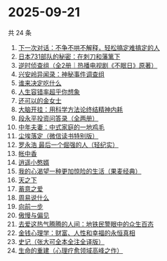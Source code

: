 # 2025-09-21

共 24 条

<!-- BEGIN WEREAD -->
<!-- 最后更新时间 2025-09-21 01:05:39 +0800 -->
1. [下一次对话：不争不哄不解释，轻松搞定难搞定的人](https://weread.qq.com/web/bookDetail/04f326e0813aba18dg011e96)
1. [日本731部队的秘密：在刺刀和藩篱下](https://weread.qq.com/web/bookDetail/23032720813aba215g01106a)
1. [逆时侦查组（全2册｜热播电视剧《不眠日》原著）](https://weread.qq.com/web/bookDetail/e0132f00813aba6e2g015c80)
1. [兴安岭异闻录：神秘事件调查组](https://weread.qq.com/web/bookDetail/b18329d0813aba684g017320)
1. [谁来决定吃什么](https://weread.qq.com/web/bookDetail/3f032960813aba67eg0172dd)
1. [人生容错率超乎你想象](https://weread.qq.com/web/bookDetail/e8532490813aba685g01264e)
1. [还可以的金女士](https://weread.qq.com/web/bookDetail/74f32b50813aba67eg016b50)
1. [大脑开挂：用科学方法论终结精神内耗](https://weread.qq.com/web/bookDetail/8fb327d0813aba5c5g012489)
1. [段永平投资问答录（全两册）](https://weread.qq.com/web/bookDetail/38e32c00813ab9f99g0102af)
1. [中年夫妻：中式家庭的一地鸡毛](https://weread.qq.com/web/bookDetail/84d320b0813aba5b4g01798c)
1. [尘埃落定（微信读书特别版）](https://weread.qq.com/web/bookDetail/30332360813aba3b5g017ab0)
1. [罗永浩 最后一个倔强的人（轻纪实）](https://weread.qq.com/web/bookDetail/b2632970813aba045g012f70)
1. [帐中香](https://weread.qq.com/web/bookDetail/e3232920813aba5e1g01341c)
1. [逍遥小憨婿](https://weread.qq.com/web/bookDetail/b3332f20813aba573g018aea)
1. [我的心渴望一种更加惊险的生活（果麦经典）](https://weread.qq.com/web/bookDetail/dcd327a0813aba5abg019cde)
1. [天之下](https://weread.qq.com/web/bookDetail/4de326a0721770aa4de95f4)
1. [蓄意之爱](https://weread.qq.com/web/bookDetail/43532ca0813aba568g018253)
1. [周易说什么](https://weread.qq.com/web/bookDetail/9d632660813aba3f4g01716a)
1. [向前一步](https://weread.qq.com/web/bookDetail/cf232c50597c67cf2a90ba3)
1. [傲慢与偏见](https://weread.qq.com/web/bookDetail/2fd32cc05c686e2fd39e264)
1. [去爱这热气腾腾的人间：地铁民警眼中的众生百态](https://weread.qq.com/web/bookDetail/77f32c70813aba692g019ed4)
1. [金钱心理学：财富、人性和幸福的永恒真相](https://weread.qq.com/web/bookDetail/6ab326d0813ab7f97g014662)
1. [史记（张大可全本全注全译版）](https://weread.qq.com/web/bookDetail/77b32a00813aba44ag019088)
1. [生命的重建（心理疗愈领域高峰之作）](https://weread.qq.com/web/bookDetail/64d32e70813ab86deg014d6a)
<!-- END WEREAD -->